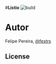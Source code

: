 #**Listio**  ![build](https://travis-ci.com/festrs/ListIO.svg?token=HBc3a74yzkqf9RHYxXqF&branch=master)


# Autor

Felipe Pereira, [@festrs](https://github.com/festrs)


## License

